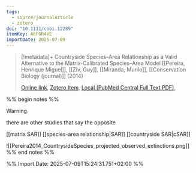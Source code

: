 ```yaml
---
tags:
  - source/journalArticle
  - zotero
doi: "10.1111/cobi.12289"
itemKey: A6FGR4VE
importDate: 2025-07-09
---
```

>[!metadata]+
> Countryside Species–Area Relationship as a Valid Alternative to the Matrix-Calibrated Species–Area Model
> [[Pereira, Henrique Miguel]], [[Ziv, Guy]], [[Miranda, Murilo]], 
> [[Conservation Biology (journal)]] (2014)
> 
> [Online link](https://pmc.ncbi.nlm.nih.gov/articles/PMC4262074/), [Zotero Item](zotero://select/library/items/A6FGR4VE), [Local (PubMed Central Full Text PDF)](file://C:/Users/aburg/Documents/references/zotero/storage/42M7GGVN/Pereira2014_CountrysideSpecies.pdf), 

%% begin notes %%

> [!WARNING]
> there are other studies that say the opposite

[[matrix SAR]]
[[species-area relationship|SAR]]
[[countryside SAR|cSAR]]

![[Pereira2014_CountrysideSpecies_projected_observed_extinctions.png]]
%% end notes %%

%% Import Date: 2025-07-09T15:24:31.751+02:00 %%
